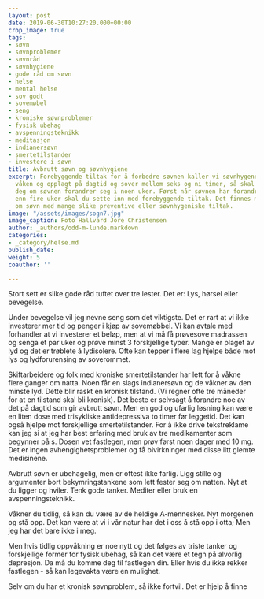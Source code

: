```yaml
---
layout: post
date: 2019-06-30T10:27:20.000+00:00
crop_image: true
tags:
- søvn
- søvnproblemer
- søvnråd
- søvnhygiene
- gode råd om søvn
- helse
- mental helse
- sov godt
- sovemøbel
- seng
- kroniske søvnproblemer
- fysisk ubehag
- avspenningsteknikk
- meditasjon
- indianersøvn
- smertetilstander
- investere i søvn
title: Avbrutt søvn og søvnhygiene
excerpt: Forebyggende tiltak for å forbedre søvnen kaller vi søvnhygene. Hvis du er
  våken og opplagt på dagtid og sover mellom seks og ni timer, så skal du ikke bekymre
  deg om søvnen forandrer seg i noen uker. Først når søvnen har forandret seg i lenger
  enn fire uker skal du sette inn med forebyggende tiltak. Det finnes mange gode bøker
  om søvn med mange slike preventive eller søvnhygeniske tiltak.
image: "/assets/images/sogn7.jpg"
image_caption: Foto Hallvard Jore Christensen
author: _authors/odd-m-lunde.markdown
categories:
- _category/helse.md
publish_date: 
weight: 5
coauthor: ''

---
```

Stort sett er slike gode råd tuftet over tre lester. Det er: Lys, hørsel eller bevegelse.

Under bevegelse vil jeg nevne seng som det viktigste. Det er rart at vi ikke investerer mer tid og penger i kjøp av sovemøbbel. Vi kan avtale med forhandler at vi investerer et beløp, men at vi må få prøvesove madrassen og senga et par uker og prøve minst 3 forskjellige typer. Mange er plaget av lyd og det er trøblete å lydisolere. Ofte kan tepper i flere lag hjelpe både mot lys og lydforurensing av soverommet.

Skiftarbeidere og folk med kroniske smertetilstander har lett for å våkne flere ganger om natta. Noen får en slags indianersøvn og de våkner av den minste lyd. Dette blir raskt en kronisk tilstand. (Vi regner ofte tre måneder for at en tilstand skal bli kronisk). Det beste er selvsagt å forandre noe av det på dagtid som gir avbrutt søvn. Men en god og ufarlig løsning kan være en liten dose med trisykliske antidepressiva to timer før leggetid. Det kan også hjelpe mot forskjellige smertetilstander. For å ikke drive tekstreklame kan jeg si at jeg har best erfaring med bruk av tre medikamenter som begynner på s. Dosen vet fastlegen, men prøv først noen dager med 10 mg. Det er ingen avhengighetsproblemer og få bivirkninger med disse litt glemte medisinene.

Avbrutt søvn er ubehagelig, men er oftest ikke farlig. Ligg stille og argumenter bort bekymringstankene som lett fester seg om natten. Nyt at du ligger og hviler. Tenk gode tanker. Mediter eller bruk en avspenningsteknikk.

Våkner du tidlig, så kan du være av de heldige A-mennesker. Nyt morgenen og stå opp. Det kan være at vi i vår natur har det i oss å stå opp i otta; Men jeg har det bare ikke i meg.

Men hvis tidlig oppvåkning er noe nytt og det følges av triste tanker og forskjellige former for fysisk ubehag, så kan det være et tegn på alvorlig depresjon. Da må du komme deg til fastlegen din. Eller hvis du ikke rekker fastlegen - så kan legevakta være en mulighet.

Selv om du har et kronisk søvnproblem, så ikke fortvil. Det er hjelp å finne